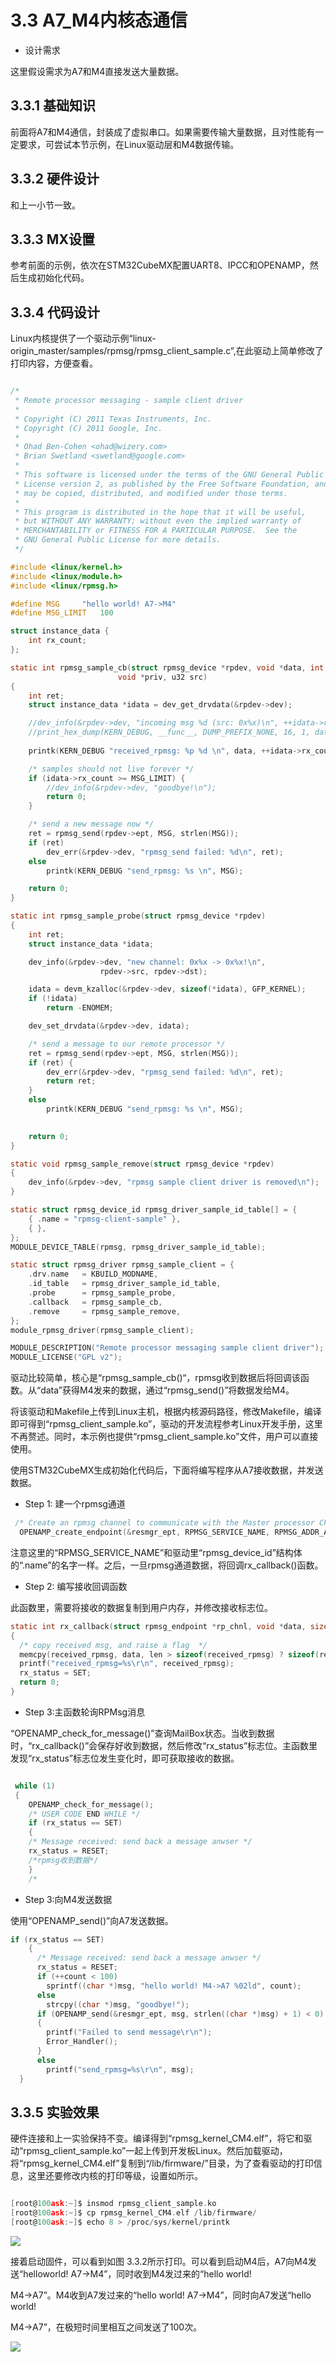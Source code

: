 # 3.3 A7_M4内核态通信

* 设计需求

这里假设需求为A7和M4直接发送大量数据。

## 3.3.1 基础知识

前面将A7和M4通信，封装成了虚拟串口。如果需要传输大量数据，且对性能有一定要求，可尝试本节示例，在Linux驱动层和M4数据传输。

## 3.3.2 硬件设计

和上一小节一致。

## 3.3.3 MX设置

参考前面的示例，依次在STM32CubeMX配置UART8、IPCC和OPENAMP，然后生成初始化代码。

## 3.3.4 代码设计

Linux内核提供了一个驱动示例“linux-origin_master/samples/rpmsg/rpmsg_client_sample.c”,在此驱动上简单修改了打印内容，方便查看。

```c

/*
 * Remote processor messaging - sample client driver
 *
 * Copyright (C) 2011 Texas Instruments, Inc.
 * Copyright (C) 2011 Google, Inc.
 *
 * Ohad Ben-Cohen <ohad@wizery.com>
 * Brian Swetland <swetland@google.com>
 *
 * This software is licensed under the terms of the GNU General Public
 * License version 2, as published by the Free Software Foundation, and
 * may be copied, distributed, and modified under those terms.
 *
 * This program is distributed in the hope that it will be useful,
 * but WITHOUT ANY WARRANTY; without even the implied warranty of
 * MERCHANTABILITY or FITNESS FOR A PARTICULAR PURPOSE.  See the
 * GNU General Public License for more details.
 */

#include <linux/kernel.h>
#include <linux/module.h>
#include <linux/rpmsg.h>

#define MSG     "hello world! A7->M4"
#define MSG_LIMIT   100

struct instance_data {
    int rx_count;
};

static int rpmsg_sample_cb(struct rpmsg_device *rpdev, void *data, int len,
                        void *priv, u32 src)
{
    int ret;
    struct instance_data *idata = dev_get_drvdata(&rpdev->dev);

    //dev_info(&rpdev->dev, "incoming msg %d (src: 0x%x)\n", ++idata->rx_count, src);
    //print_hex_dump(KERN_DEBUG, __func__, DUMP_PREFIX_NONE, 16, 1, data, len,  true);
    
    printk(KERN_DEBUG "received_rpmsg: %p %d \n", data, ++idata->rx_count);

    /* samples should not live forever */
    if (idata->rx_count >= MSG_LIMIT) {
        //dev_info(&rpdev->dev, "goodbye!\n");
        return 0;
    }

    /* send a new message now */
    ret = rpmsg_send(rpdev->ept, MSG, strlen(MSG));
    if (ret)
        dev_err(&rpdev->dev, "rpmsg_send failed: %d\n", ret);
    else
        printk(KERN_DEBUG "send_rpmsg: %s \n", MSG);

    return 0;
}

static int rpmsg_sample_probe(struct rpmsg_device *rpdev)
{
    int ret;
    struct instance_data *idata;

    dev_info(&rpdev->dev, "new channel: 0x%x -> 0x%x!\n",
                    rpdev->src, rpdev->dst);

    idata = devm_kzalloc(&rpdev->dev, sizeof(*idata), GFP_KERNEL);
    if (!idata)
        return -ENOMEM;

    dev_set_drvdata(&rpdev->dev, idata);

    /* send a message to our remote processor */
    ret = rpmsg_send(rpdev->ept, MSG, strlen(MSG));
    if (ret) {
        dev_err(&rpdev->dev, "rpmsg_send failed: %d\n", ret);
        return ret;
    }
    else
        printk(KERN_DEBUG "send_rpmsg: %s \n", MSG);
        

    return 0;
}

static void rpmsg_sample_remove(struct rpmsg_device *rpdev)
{
    dev_info(&rpdev->dev, "rpmsg sample client driver is removed\n");
}

static struct rpmsg_device_id rpmsg_driver_sample_id_table[] = {
    { .name = "rpmsg-client-sample" },
    { },
};
MODULE_DEVICE_TABLE(rpmsg, rpmsg_driver_sample_id_table);

static struct rpmsg_driver rpmsg_sample_client = {
    .drv.name   = KBUILD_MODNAME,
    .id_table   = rpmsg_driver_sample_id_table,
    .probe      = rpmsg_sample_probe,
    .callback   = rpmsg_sample_cb,
    .remove     = rpmsg_sample_remove,
};
module_rpmsg_driver(rpmsg_sample_client);

MODULE_DESCRIPTION("Remote processor messaging sample client driver");
MODULE_LICENSE("GPL v2");

```

驱动比较简单，核心是“rpmsg_sample_cb()“，rpmsg收到数据后将回调该函数。从“data”获得M4发来的数据，通过“rpmsg_send()”将数据发给M4。

将该驱动和Makefile上传到Linux主机，根据内核源码路径，修改Makefile，编译即可得到“rpmsg_client_sample.ko”，驱动的开发流程参考Linux开发手册，这里不再赘述。同时，本示例也提供“rpmsg_client_sample.ko”文件，用户可以直接使用。

使用STM32CubeMX生成初始化代码后，下面将编写程序从A7接收数据，并发送数据。

* Step 1: 建一个rpmsg通道

```c
 /* Create an rpmsg channel to communicate with the Master processor CPU1(CA7) */
  OPENAMP_create_endpoint(&resmgr_ept, RPMSG_SERVICE_NAME, RPMSG_ADDR_ANY, rx_callback, NULL);

```

注意这里的“RPMSG_SERVICE_NAME”和驱动里“rpmsg_device_id”结构体的“.name”的名字一样。之后，一旦rpmsg通道数据，将回调rx_callback()函数。

* Step 2: 编写接收回调函数

此函数里，需要将接收的数据复制到用户内存，并修改接收标志位。

```c
static int rx_callback(struct rpmsg_endpoint *rp_chnl, void *data, size_t len, uint32_t src, void *priv)
{
  /* copy received msg, and raise a flag  */
  memcpy(received_rpmsg, data, len > sizeof(received_rpmsg) ? sizeof(received_rpmsg) : len);
  printf("received_rpmsg=%s\r\n", received_rpmsg);
  rx_status = SET;
  return 0;
}

```

* Step 3:主函数轮询RPMsg消息

“OPENAMP_check_for_message()”查询MailBox状态。当收到数据时，“rx_callback()”会保存好收到数据，然后修改“rx_status”标志位。主函数里发现“rx_status”标志位发生变化时，即可获取接收的数据。

```c

 while (1)
 {
    OPENAMP_check_for_message();
    /* USER CODE END WHILE */
    if (rx_status == SET)
    {
    /* Message received: send back a message anwser */
    rx_status = RESET;
    /*rpmsg收到数据*/
    }
    /* 

```



* Step 3:向M4发送数据

使用“OPENAMP_send()”向A7发送数据。

```c
if (rx_status == SET)
    {
      /* Message received: send back a message anwser */
      rx_status = RESET;
      if (++count < 100)
        sprintf((char *)msg, "hello world! M4->A7 %02ld", count);
      else
        strcpy((char *)msg, "goodbye!");
      if (OPENAMP_send(&resmgr_ept, msg, strlen((char *)msg) + 1) < 0)
      {
        printf("Failed to send message\r\n");
        Error_Handler();
      }
      else
        printf("send_rpmsg=%s\r\n", msg);
  }


```



## 3.3.5 实验效果

硬件连接和上一实验保持不变。编译得到“rpmsg_kernel_CM4.elf”，将它和驱动“rpmsg_client_sample.ko”一起上传到开发板Linux。然后加载驱动，将“rpmsg_kernel_CM4.elf”复制到“/lib/firmware/”目录，为了查看驱动的打印信息，这里还要修改内核的打印等级，设置如所示。

```c

[root@100ask:~]$ insmod rpmsg_client_sample.ko 
[root@100ask:~]$ cp rpmsg_kernel_CM4.elf /lib/firmware/
[root@100ask:~]$ echo 8 > /proc/sys/kernel/printk

```



![](100ASK_STM32MP157_M4_UserMnual_V1.1.1_image204.png)

接着启动固件，可以看到如图 3.3.2所示打印。可以看到启动M4后，A7向M4发送“helloworld! A7-\>M4”，同时收到M4发过来的“hello world!

M4-\>A7”。M4收到A7发过来的“hello world! A7-\>M4”，同时向A7发送“hello world!

M4-\>A7”，在极短时间里相互之间发送了100次。

![](100ASK_STM32MP157_M4_UserMnual_V1.1.1_image205.png)
